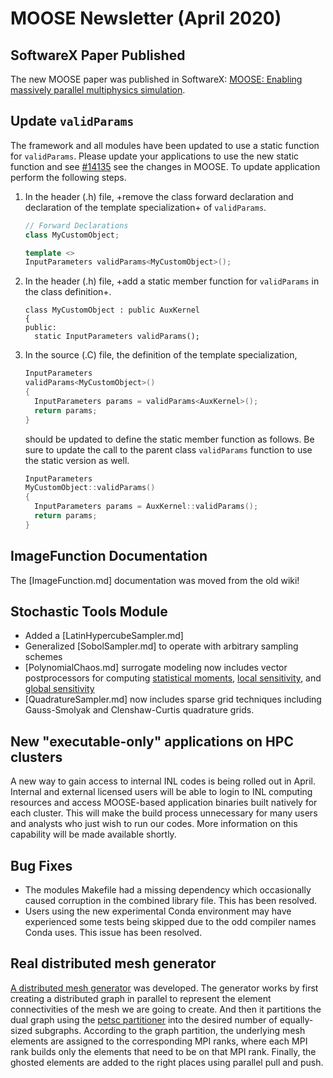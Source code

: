 # MOOSE Newsletter (April 2020)

## SoftwareX Paper Published

The new MOOSE paper was published in SoftwareX: [MOOSE: Enabling massively parallel multiphysics simulation](https://doi.org/10.1016/j.softx.2020.100430).

## Update `validParams`

The framework and all modules have been updated to use a static function for `validParams`. Please
update your applications to use the new static function and see
[#14135](https://github.com/idaholab/moose/issues/14135) see the changes in MOOSE. To update
application perform the following steps.

1. In the header (.h) file, +remove the class forward declaration and declaration of the template
   specialization+ of `validParams`.

   ```C++
   // Forward Declarations
   class MyCustomObject;

   template <>
   InputParameters validParams<MyCustomObject>();
   ```

2. In the header (.h) file, +add a static member function for `validParams` in the class definition+.

   ```
   class MyCustomObject : public AuxKernel
   {
   public:
     static InputParameters validParams();
   ```

3. In the source (.C) file, the definition of the template specialization,

   ```C++
   InputParameters
   validParams<MyCustomObject>()
   {
     InputParameters params = validParams<AuxKernel>();
     return params;
   }
   ```

   should be updated to define the static member function as follows. Be sure to update the
   call to the parent class `validParams` function to use the static version as well.

   ```C++
   InputParameters
   MyCustomObject::validParams()
   {
     InputParameters params = AuxKernel::validParams();
     return params;
   }
   ```

## ImageFunction Documentation

The [ImageFunction.md] documentation was moved from the old wiki!

## Stochastic Tools Module

- Added a [LatinHypercubeSampler.md]
- Generalized [SobolSampler.md] to operate with arbitrary sampling schemes
- [PolynomialChaos.md] surrogate modeling now includes vector postprocessors for computing [statistical moments](PolynomialChaosStatistics.md), [local sensitivity](PolynomialChaosLocalSensitivity.md), and [global sensitivity](PolynomialChaosSobolStatistics.md)
- [QuadratureSampler.md] now includes sparse grid techniques including Gauss-Smolyak and Clenshaw-Curtis quadrature grids.

## New "executable-only" applications on HPC clusters

A new way to gain access to internal INL codes is being rolled out in April. Internal and external licensed users will be able to login to INL computing resources and access MOOSE-based application binaries built natively for each cluster. This will make the build process unnecessary for many users and analysts who just wish to run our codes. More information on this capability will be made available shortly.

## Bug Fixes

- The modules Makefile had a missing dependency which occasionally caused corruption in the combined library file. This has been resolved.
- Users using the new experimental Conda environment may have experienced some tests being skipped due to the odd compiler names Conda uses. This issue has been resolved.

## Real distributed mesh generator

[A distributed mesh generator](DistributedRectilinearMeshGenerator.md) was developed. The generator works by
first creating a distributed graph in parallel to represent the element connectivities of the mesh we are
going to create. And then it partitions the dual graph using the [petsc partitioner](PetscExternalPartitioner.md)
into the desired number of equally-sized subgraphs. According to the graph partition, the underlying mesh elements
are assigned to the corresponding MPI ranks, where each MPI rank builds only the elements that need to be on
that MPI rank. Finally, the ghosted elements are added to the right places using parallel pull and push.
